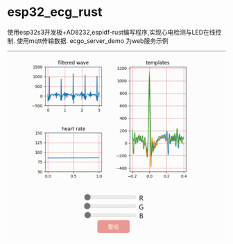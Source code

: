 # esp32_ecg_rust
使用esp32s3开发板+AD8232,espidf-rust编写程序,实现心电检测与LED在线控制. 使用mqtt传输数据.
ecgo_server_demo 为web服务示例

![image](https://github.com/huonwe/esp32_ecg_rust/blob/main/docs/demo.gif?raw=true)
